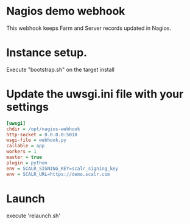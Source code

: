 # Nagios demo webhook

This webhook keeps Farm and Server records updated in Nagios.


# Instance setup.
Execute "bootstrap.sh" on the target install

# Update the uwsgi.ini file with your settings

```ini
[uwsgi]
chdir = /opt/nagios-webhook
http-socket = 0.0.0.0:5018
wsgi-file = webhook.py
callable = app
workers = 1
master = true
plugin = python
env = SCALR_SIGNING_KEY=scalr_signing_key
env = SCALR_URL=https://demo.scalr.com
```

# Launch
execute 'relaunch.sh'
